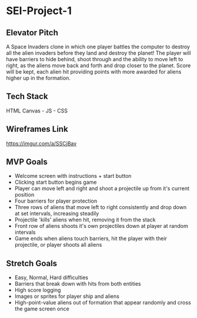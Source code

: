 # SEI-Project-1

## Elevator Pitch
A Space Invaders clone in which one player battles the computer to destroy all the alien invaders before they land and destroy the planet! The player will have barriers to hide behind, shoot through and the ability to move left to right, as the aliens move back and forth and drop closer to the planet. Score will be kept, each alien hit providing points with more awarded for aliens higher up in the formation.

## Tech Stack
HTML Canvas - JS - CSS

## Wireframes Link
https://imgur.com/a/SSCjBav

## MVP Goals
- Welcome screen with instructions + start button
- Clicking start button begins game
- Player can move left and right and shoot a projectile up from it's current position
- Four barriers for player protection
- Three rows of aliens that move left to right consistently and drop down at set intervals, increasing steadily
- Projectile 'kills' aliens when hit, removing it from the stack
- Front row of aliens shoots it's own projectiles down at player at random intervals
- Game ends when aliens touch barriers, hit the player with their projectile, or player shoots all aliens

## Stretch Goals
- Easy, Normal, Hard difficulties
- Barriers that break down with hits from both entities
- High score logging
- Images or sprites for player ship and aliens
- High-point-value aliens out of formation that appear randomly and cross the game screen once